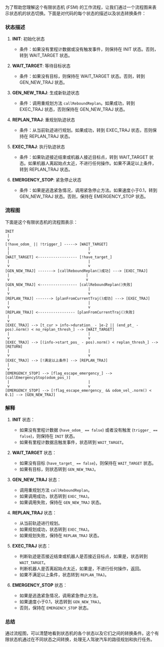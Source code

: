 为了帮助您理解这个有限状态机 (FSM) 的工作流程，让我们通过一个流程图来表示状态机的状态切换。下面是对代码的每个状态的描述以及状态转换条件：

### 状态描述

1. **INIT**: 初始化状态
   - 条件：如果没有里程计数据或没有触发事件，则保持在 INIT 状态。否则，转到 WAIT_TARGET 状态。

2. **WAIT_TARGET**: 等待目标状态
   - 条件：如果没有目标，则保持在 WAIT_TARGET 状态。否则，转到 GEN_NEW_TRAJ 状态。

3. **GEN_NEW_TRAJ**: 生成新轨迹状态
   - 条件：调用重规划方法 `callReboundReplan`。如果成功，转到 EXEC_TRAJ 状态，否则保持在 GEN_NEW_TRAJ 状态。

4. **REPLAN_TRAJ**: 重规划轨迹状态
   - 条件：从当前轨迹进行规划。如果成功，转到 EXEC_TRAJ 状态，否则保持在 REPLAN_TRAJ 状态。

5. **EXEC_TRAJ**: 执行轨迹状态
   - 条件：如果轨迹接近结束或机器人接近目标点，转到 WAIT_TARGET 状态。如果机器人离起始点太近，不进行任何操作。如果不满足以上条件，转到 REPLAN_TRAJ 状态。

6. **EMERGENCY_STOP**: 紧急停止状态
   - 条件：如果是逃逸紧急情况，调用紧急停止方法。如果速度小于0.1，转到 GEN_NEW_TRAJ 状态。否则，保持在 EMERGENCY_STOP 状态。

### 流程图

下面是这个有限状态机的流程图表示：

```plaintext
INIT
 |
 v
[!have_odom_ || !trigger_] -----> [WAIT_TARGET]
 |                                    |
 |                                    v
[WAIT_TARGET] <------------------ [!have_target_]
 |                                    |
 v                                    v
[GEN_NEW_TRAJ] -------> [callReboundReplan()成功] ---> [EXEC_TRAJ]
 |                                   |
 v                                   v
[GEN_NEW_TRAJ] <----------------- [callReboundReplan()失败]
 |                                    |
 v                                    v
[REPLAN_TRAJ] -------> [planFromCurrentTraj()成功] ---> [EXEC_TRAJ]
 |                                    |
 v                                    v
[REPLAN_TRAJ] <----------------- [planFromCurrentTraj()失败]
 |
 v
[EXEC_TRAJ] --> [t_cur > info->duration_ - 1e-2 || (end_pt_ - pos).norm() < no_replan_thresh_] --> [WAIT_TARGET]
 |                                    |
 v                                    v
[EXEC_TRAJ] --> [(info->start_pos_ - pos).norm() < replan_thresh_] --> [RETURN]
 |                                    |
 v                                    v
[EXEC_TRAJ] --> [!满足以上条件] --> [REPLAN_TRAJ]
 |
 v
[EMERGENCY_STOP] --> [flag_escape_emergency_] --> [callEmergencyStop(odom_pos_)]
 |                                    |
 v                                    v
[EMERGENCY_STOP] --> [!flag_escape_emergency_ && odom_vel_.norm() < 0.1] --> [GEN_NEW_TRAJ]
```

### 解释

1. **INIT** 状态：
   - 如果没有里程计数据 (`have_odom_ == false`) 或者没有触发 (`trigger_ == false`)，则保持在 `INIT` 状态。
   - 如果有里程计数据且触发事件，状态转到 `WAIT_TARGET`。

2. **WAIT_TARGET** 状态：
   - 如果没有目标 (`have_target_ == false`)，则保持在 `WAIT_TARGET` 状态。
   - 如果有目标，则状态转到 `GEN_NEW_TRAJ`。

3. **GEN_NEW_TRAJ** 状态：
   - 调用重规划方法 `callReboundReplan`。
   - 如果调用成功，状态转到 `EXEC_TRAJ`。
   - 如果调用失败，保持在 `GEN_NEW_TRAJ` 状态。

4. **REPLAN_TRAJ** 状态：
   - 从当前轨迹进行规划。
   - 如果规划成功，状态转到 `EXEC_TRAJ`。
   - 如果规划失败，保持在 `REPLAN_TRAJ` 状态。

5. **EXEC_TRAJ** 状态：
   - 判断轨迹是否接近结束或机器人是否接近目标点，如果是，状态转到 `WAIT_TARGET`。
   - 判断机器人是否离起始点太近，如果是，不进行任何操作，返回。
   - 如果不满足以上条件，状态转到 `REPLAN_TRAJ`。

6. **EMERGENCY_STOP** 状态：
   - 如果是逃逸紧急情况，调用紧急停止方法。
   - 如果速度小于0.1，状态转到 `GEN_NEW_TRAJ`。
   - 否则，保持在 `EMERGENCY_STOP` 状态。

### 总结

通过流程图，可以清楚地看到状态机的各个状态以及它们之间的转换条件。这个有限状态机通过在不同状态之间转换，处理无人驾驶汽车的路径规划和执行任务。